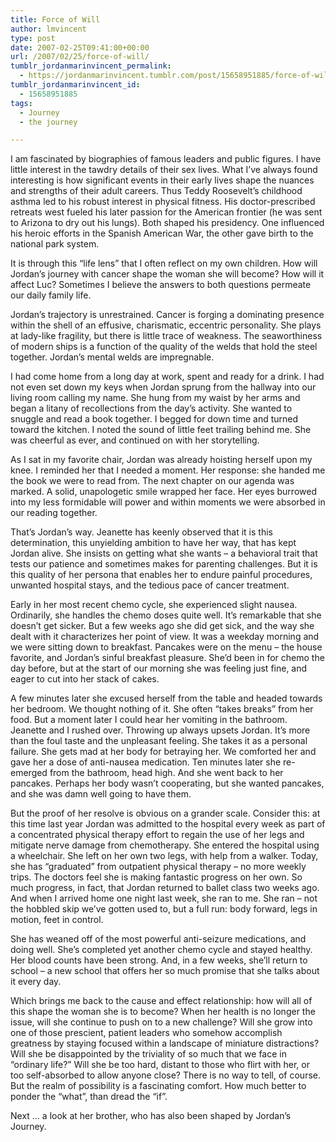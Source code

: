 ```yaml
---
title: Force of Will
author: lmvincent
type: post
date: 2007-02-25T09:41:00+00:00
url: /2007/02/25/force-of-will/
tumblr_jordanmarinvincent_permalink:
  - https://jordanmarinvincent.tumblr.com/post/15658951885/force-of-will
tumblr_jordanmarinvincent_id:
  - 15658951885
tags:
  - Journey
  - the journey

---
```

I am fascinated by biographies of famous leaders and public figures. I have little interest in the tawdry details of their sex lives. What I’ve always found interesting is how significant events in their early lives shape the nuances and strengths of their adult careers. Thus Teddy Roosevelt’s childhood asthma led to his robust interest in physical fitness. His doctor-prescribed retreats west fueled his later passion for the American frontier (he was sent to Arizona to dry out his lungs). Both shaped his presidency. One influenced his heroic efforts in the Spanish American War, the other gave birth to the national park system.

It is through this “life lens” that I often reflect on my own children. How will Jordan’s journey with cancer shape the woman she will become? How will it affect Luc? Sometimes I believe the answers to both questions permeate our daily family life.<a name="more"></a>

Jordan’s trajectory is unrestrained. Cancer is forging a dominating presence within the shell of an effusive, charismatic, eccentric personality. She plays at lady-like fragility, but there is little trace of weakness. The seaworthiness of modern ships is a function of the quality of the welds that hold the steel together. Jordan’s mental welds are impregnable.

I had come home from a long day at work, spent and ready for a drink. I had not even set down my keys when Jordan sprung from the hallway into our living room calling my name. She hung from my waist by her arms and began a litany of recollections from the day’s activity. She wanted to snuggle and read a book together. I begged for down time and turned toward the kitchen. I noted the sound of little feet trailing behind me. She was cheerful as ever, and continued on with her storytelling.

As I sat in my favorite chair, Jordan was already hoisting herself upon my knee. I reminded her that I needed a moment. Her response: she handed me the book we were to read from. The next chapter on our agenda was marked. A solid, unapologetic smile wrapped her face. Her eyes burrowed into my less formidable will power and within moments we were absorbed in our reading together.

That’s Jordan’s way. Jeanette has keenly observed that it is this determination, this unyielding ambition to have her way, that has kept Jordan alive. She insists on getting what she wants – a behavioral trait that tests our patience and sometimes makes for parenting challenges. But it is this quality of her persona that enables her to endure painful procedures, unwanted hospital stays, and the tedious pace of cancer treatment.

Early in her most recent chemo cycle, she experienced slight nausea. Ordinarily, she handles the chemo doses quite well. It’s remarkable that she doesn’t get sicker. But a few weeks ago she did get sick, and the way she dealt with it characterizes her point of view. It was a weekday morning and we were sitting down to breakfast. Pancakes were on the menu – the house favorite, and Jordan’s sinful breakfast pleasure. She’d been in for chemo the day before, but at the start of our morning she was feeling just fine, and eager to cut into her stack of cakes.

A few minutes later she excused herself from the table and headed towards her bedroom. We thought nothing of it. She often “takes breaks” from her food. But a moment later I could hear her vomiting in the bathroom. Jeanette and I rushed over. Throwing up always upsets Jordan. It’s more than the foul taste and the unpleasant feeling. She takes it as a personal failure. She gets mad at her body for betraying her. We comforted her and gave her a dose of anti-nausea medication. Ten minutes later she re-emerged from the bathroom, head high. And she went back to her pancakes. Perhaps her body wasn’t cooperating, but she wanted pancakes, and she was damn well going to have them.

But the proof of her resolve is obvious on a grander scale. Consider this: at this time last year Jordan was admitted to the hospital every week as part of a concentrated physical therapy effort to regain the use of her legs and mitigate nerve damage from chemotherapy. She entered the hospital using a wheelchair. She left on her own two legs, with help from a walker. Today, she has “graduated” from outpatient physical therapy – no more weekly trips. The doctors feel she is making fantastic progress on her own. So much progress, in fact, that Jordan returned to ballet class two weeks ago. And when I arrived home one night last week, she ran to me. She ran – not the hobbled skip we’ve gotten used to, but a full run: body forward, legs in motion, feet in control.

She has weaned off of the most powerful anti-seizure medications, and doing well. She’s completed yet another chemo cycle and stayed healthy. Her blood counts have been strong. And, in a few weeks, she’ll return to school – a new school that offers her so much promise that she talks about it every day.

Which brings me back to the cause and effect relationship: how will all of this shape the woman she is to become? When her health is no longer the issue, will she continue to push on to a new challenge? Will she grow into one of those prescient, patient leaders who somehow accomplish greatness by staying focused within a landscape of miniature distractions? Will she be disappointed by the triviality of so much that we face in “ordinary life?” Will she be too hard, distant to those who flirt with her, or too self-absorbed to allow anyone close? There is no way to tell, of course. But the realm of possibility is a fascinating comfort. How much better to ponder the “what”, than dread the “if”.

Next … a look at her brother, who has also been shaped by Jordan’s Journey.

<div class="blogger-post-footer">
  <img loading="lazy" src="https://blogger.googleusercontent.com/tracker/9039099668816362935-2235778448251345782?l=jordansjourney2.blogspot.com" alt="" width="1" height="1" />
</div>